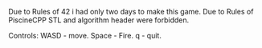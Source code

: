 Due to Rules of 42 i had only two days to make this game.
Due to Rules of PiscineCPP STL and algorithm header were forbidden.

Controls:
WASD - move.
Space - Fire.
q - quit.
